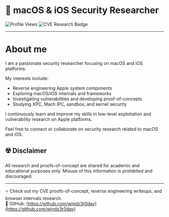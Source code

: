 # 🧠 macOS & iOS Security Researcher

![Profile Views](https://komarev.com/ghpvc/?username=windz3r0day&style=for-the-badge)
![CVE Research Badge](https://img.shields.io/badge/CVE-Research-red?style=for-the-badge)

---
# About me

I am a passionate security researcher focusing on macOS and iOS platforms.

My interests include:
- Reverse engineering Apple system components
- Exploring macOS/iOS internals and frameworks
- Investigating vulnerabilities and developing proof-of-concepts
- Studying XPC, Mach IPC, sandbox, and kernel security

I continuously learn and improve my skills in low-level exploitation and vulnerability research on Apple platforms.

Feel free to connect or collaborate on security research related to macOS and iOS.

## ☢️ Disclaimer  

All research and proofs-of-concept are shared for academic and educational purposes only. Misuse of this information is prohibited and discouraged.

---

⭐️ Check out my CVE proofs-of-concept, reverse engineering writeups, and browser internals research.  
📎 GitHub: [https://github.com/windz3r0day](https://github.com/windz3r0day)
